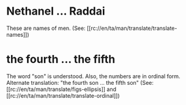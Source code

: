 # Nethanel ... Raddai

These are names of men. (See: [[rc://en/ta/man/translate/translate-names]])

# the fourth ... the fifth

The word "son" is understood. Also, the numbers are in ordinal form. Alternate translation: "the fourth son ... the fifth son" (See: [[rc://en/ta/man/translate/figs-ellipsis]] and [[rc://en/ta/man/translate/translate-ordinal]])

